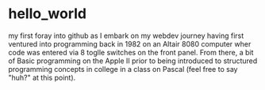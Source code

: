 # hello_world
my first foray into github as I embark on my webdev journey
having first ventured into programming back in 1982 on an Altair 8080 computer wher code was entered via 8 toglle switches on the front panel.  From there, a bit of Basic programming on the Apple II prior to being introduced to structured programming concepts in college in a class on Pascal (feel free to say "huh?" at this point).
